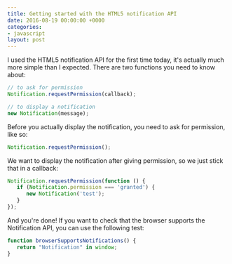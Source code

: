 ```yaml
---
title: Getting started with the HTML5 notification API
date: 2016-08-19 00:00:00 +0000
categories:
- javascript
layout: post
---
```


I used the HTML5 notification API for the first time today, it's actually much more simple than I expected. There are two functions you need to know about:

~~~javascript
// to ask for permission
Notification.requestPermission(callback);

// to display a notification
new Notification(message);
~~~

Before you actually display the notification, you need to ask for permission, like so:

~~~javascript
Notification.requestPermission();
~~~

We want to display the notification after giving permission, so we just stick that in a callback:

~~~javascript
Notification.requestPermission(function () {
   if (Notification.permission === 'granted') {
      new Notification('test');
   }
});
~~~

And you're done! If you want to check that the browser supports the Notification API, you can use the following test:

~~~javascript
function browserSupportsNotifications() {
   return "Notification" in window;
}
~~~


